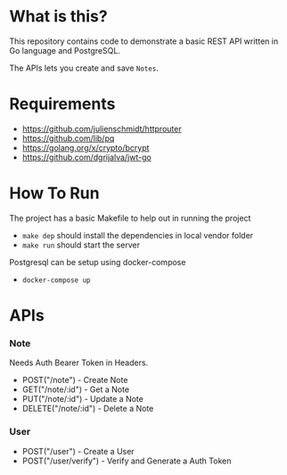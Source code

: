 # What is this?

This repository contains code to demonstrate a basic REST API written in Go language and PostgreSQL.

The APIs lets you create and save `Notes`.

# Requirements
* https://github.com/julienschmidt/httprouter
* https://github.com/lib/pq
* https://golang.org/x/crypto/bcrypt
* https://github.com/dgrijalva/jwt-go

# How To Run
The project has a basic Makefile to help out in running the project

* `make dep` should install the dependencies in local vendor folder
* `make run` should start the server

Postgresql can be setup using docker-compose

* `docker-compose up`

# APIs

### Note

Needs Auth Bearer Token in Headers.

* POST("/note") - Create Note
* GET("/note/:id") - Get a Note
* PUT("/note/:id") - Update a Note
* DELETE("/note/:id") - Delete a Note

### User

* POST("/user") - Create a User
* POST("/user/verify") - Verify and Generate a Auth Token